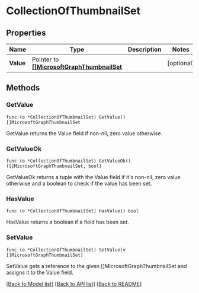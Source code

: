 # CollectionOfThumbnailSet

## Properties

Name | Type | Description | Notes
------------ | ------------- | ------------- | -------------
**Value** | Pointer to [**[]MicrosoftGraphThumbnailSet**](microsoft.graph.thumbnailSet.md) |  | [optional] 

## Methods

### GetValue

`func (o *CollectionOfThumbnailSet) GetValue() []MicrosoftGraphThumbnailSet`

GetValue returns the Value field if non-nil, zero value otherwise.

### GetValueOk

`func (o *CollectionOfThumbnailSet) GetValueOk() ([]MicrosoftGraphThumbnailSet, bool)`

GetValueOk returns a tuple with the Value field if it's non-nil, zero value otherwise
and a boolean to check if the value has been set.

### HasValue

`func (o *CollectionOfThumbnailSet) HasValue() bool`

HasValue returns a boolean if a field has been set.

### SetValue

`func (o *CollectionOfThumbnailSet) SetValue(v []MicrosoftGraphThumbnailSet)`

SetValue gets a reference to the given []MicrosoftGraphThumbnailSet and assigns it to the Value field.


[[Back to Model list]](../README.md#documentation-for-models) [[Back to API list]](../README.md#documentation-for-api-endpoints) [[Back to README]](../README.md)


